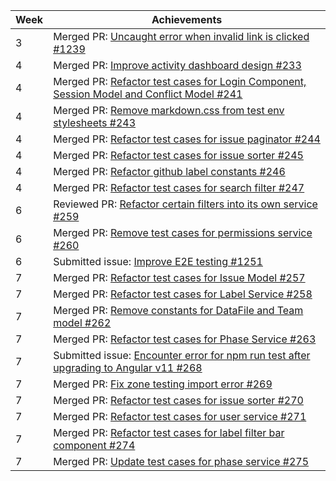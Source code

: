 | Week | Achievements |
| ---- | ------------ |
| 3 | Merged PR: [Uncaught error when invalid link is clicked #1239](https://github.com/CATcher-org/CATcher/pull/1239) |
| 4 | Merged PR: [Improve activity dashboard design #233](https://github.com/CATcher-org/WATcher/pull/233) |
| 4 | Merged PR: [Refactor test cases for Login Component, Session Model and Conflict Model #241](https://github.com/CATcher-org/WATcher/pull/241) |
| 4 | Merged PR: [Remove markdown.css from test env stylesheets #243](https://github.com/CATcher-org/WATcher/pull/243) |
| 4 | Merged PR: [Refactor test cases for issue paginator #244](https://github.com/CATcher-org/WATcher/pull/244) |
| 4 | Merged PR: [Refactor test cases for issue sorter #245](https://github.com/CATcher-org/WATcher/pull/245) |
| 4 | Merged PR: [Refactor github label constants #246](https://github.com/CATcher-org/WATcher/pull/246) |
| 4 | Merged PR: [Refactor test cases for search filter #247](https://github.com/CATcher-org/WATcher/pull/247) |
| 6 | Reviewed PR: [Refactor certain filters into its own service #259](https://github.com/CATcher-org/WATcher/pull/259) |
| 6 | Merged PR: [Remove test cases for permissions service #260](https://github.com/CATcher-org/WATcher/pull/260) |
| 6 | Submitted issue: [Improve E2E testing #1251](https://github.com/CATcher-org/CATcher/issues/1251) |
| 7 | Merged PR: [Refactor test cases for Issue Model #257](https://github.com/CATcher-org/CATcher/pull/257) |
| 7 | Merged PR: [Refactor test cases for Label Service #258](https://github.com/CATcher-org/CATcher/pull/258) |
| 7 | Merged PR: [Remove constants for DataFile and Team model #262](https://github.com/CATcher-org/CATcher/pull/262) |
| 7 | Merged PR: [Refactor test cases for Phase Service #263](https://github.com/CATcher-org/CATcher/pull/263) |
| 7 | Submitted issue: [Encounter error for npm run test after upgrading to Angular v11 #268](https://github.com/CATcher-org/WATcher/issues/268) |
| 7 | Merged PR: [Fix zone testing import error #269](https://github.com/CATcher-org/CATcher/pull/269) |
| 7 | Merged PR: [Refactor test cases for issue sorter #270](https://github.com/CATcher-org/CATcher/pull/270) |
| 7 | Merged PR: [Refactor test cases for user service #271](https://github.com/CATcher-org/CATcher/pull/271) |
| 7 | Merged PR: [Refactor test cases for label filter bar component #274](https://github.com/CATcher-org/CATcher/pull/274) |
| 7 | Merged PR: [Update test cases for phase service #275](https://github.com/CATcher-org/CATcher/pull/275) |
